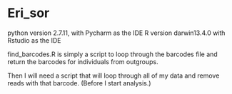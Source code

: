 # Eri_sor
python version 2.7.11, with Pycharm as the IDE
R version darwin13.4.0 with Rstudio as the IDE

find_barcodes.R is simply a script to loop through the barcodes file and return the barcodes for individuals from outgroups.

Then I will need a script that will loop through all of my data and remove reads with that barcode. (Before I start analysis.)
